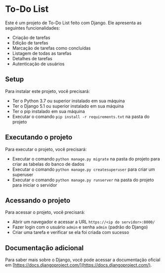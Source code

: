 # To-Do List

Este é um projeto de To-Do List feito com Django. Ele apresenta as seguintes funcionalidades:  

* Criação de tarefas
* Edição de tarefas
* Marcação de tarefas como concluídas
* Listagem de todas as tarefas
* Detalhes de tarefas
* Autenticação de usuários

## Setup

Para instalar este projeto, você precisará:

* Ter o Python 3.7 ou superior instalado em sua máquina
* Ter o Django 5.1 ou superior instalado em sua máquina
* Ter o pip instalado em sua máquina
* Executar o comando `pip install -r requirements.txt` na pasta do projeto

## Executando o projeto

Para executar o projeto, você precisará:

* Executar o comando `python manage.py migrate` na pasta do projeto para criar as tabelas do banco de dados
* Executar o comando `python manage.py createsuperuser` para criar um superuser
* Executar o comando `python manage.py runserver` na pasta do projeto para iniciar o servidor

## Acessando o projeto

Para acessar o projeto, você precisará:

* Abrir um navegador e acessar a URL `https://<ip do servidor>:8000/`
* Fazer login com o usuário `admin` e senha `admin` (padrão do Django)
* Criar uma tarefa e verificar se ela foi criada com sucesso

## Documentação adicional

Para saber mais sobre o Django, você pode acessar a documentação oficial em [https://docs.djangoproject.com/](https://docs.djangoproject.com/).